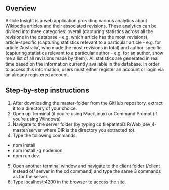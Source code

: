 Overview
---
Article Insight is a web application providing various analytics about Wikipedia articles and their associated revisions. These analytics can be divided into three categories: overall (capturing statistics across all the revisions in the database - e.g. which article has the most revisions), article-specific (capturing statistics relevant to a particular article - e.g. for article ‘Australia’, who made the most revisions in total) and author-specific (capturing statistics relevant to a particular author - e.g. for an author, show me a list of all revisions made by them). All statistics are generated in real time based on the information currently available in the database. In order to access this information, users must either register an account or login via an already registered account. 

Step-by-step instructions
---
1. After downloading the master-folder from the GitHub repository, extract it to a directory of your choice.
2. Open up Terminal (if you’re using Mac/Linux) or Command Prompt (if you’re using Windows)
3. Navigate to the server folder (by typing cd filepathtoDIR/Web_dev_4-master/server where DIR is the directory you extracted to).
4. Type the following commands: 
  - npm install
  - npm install -g nodemon 
  - npm run dev.
5. Open another terminal window and navigate to the client folder (/client instead of/ server in the cd command) and type the same 3 commands as for the server. 
6. Type localhost:4200 in the browser to access the site.

